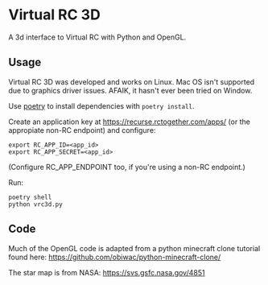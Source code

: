 # Virtual RC 3D

A 3d interface to Virtual RC with Python and OpenGL.

## Usage

Virtual RC 3D was developed and works on Linux. Mac OS isn't supported due to graphics driver issues.
AFAIK, it hasn't ever been tried on Window.

Use [poetry](https://python-poetry.org/) to install dependencies with `poetry install`.

Create an application key at https://recurse.rctogether.com/apps/ (or the appropiate non-RC endpoint) and configure:

```
export RC_APP_ID=<app_id>
export RC_APP_SECRET=<app_id>
```

(Configure RC_APP_ENDPOINT too, if you're using a non-RC endpoint.)


Run:

```
poetry shell
python vrc3d.py
```

## Code

Much of the OpenGL code is adapted from a python minecraft clone tutorial found here: https://github.com/obiwac/python-minecraft-clone/

The star map is from NASA: https://svs.gsfc.nasa.gov/4851
